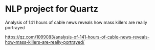 # NLP project for Quartz

Analysis of 141 hours of cable news reveals how mass killers are really portrayed

https://qz.com/1099083/analysis-of-141-hours-of-cable-news-reveals-how-mass-killers-are-really-portrayed/
